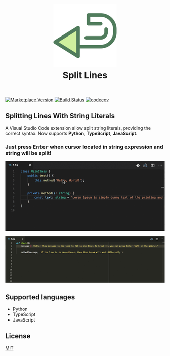 <h1 align="center">
  <br>
    <img src="https://github.com/pilat/split-lines/blob/master/images/icon.png?raw=true" alt="logo" width="200">
  <br>
  Split Lines
  <br>
  <br>
</h1>

[![Marketplace Version](https://vsmarketplacebadge.apphb.com/version/brainfit.split-lines.svg)](https://marketplace.visualstudio.com/items?itemName=brainfit.split-lines) 
[![Build Status](https://travis-ci.org/pilat/split-lines.svg?branch=master)](https://travis-ci.org/pilat/split-lines)
[![codecov](https://codecov.io/gh/pilat/split-lines/branch/master/graph/badge.svg)](https://codecov.io/gh/pilat/split-lines)

## Splitting Lines With String Literals

A Visual Studio Code extension allow split string literals, providing the correct syntax. Now supports **Python**, **TypeScript**, **JavaScript**.

### Just press <kbd>Enter</kbd> when cursor located in string expression and string will be split!


![Demo](https://github.com/pilat/split-lines/blob/master/images/demo-typescript.gif?raw=true)

![Demo](https://github.com/pilat/split-lines/blob/master/images/demo-python.gif?raw=true)



## Supported languages
- Python
- TypeScript
- JavaScript


## License 
[MIT](LICENSE)